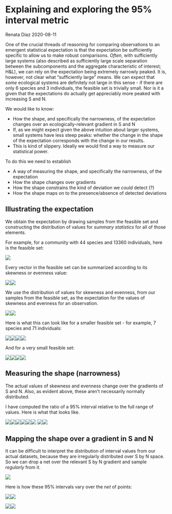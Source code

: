 Explaining and exploring the 95% interval metric
================
Renata Diaz
2020-08-11

One of the crucial threads of reasoning for comparing observations to an
emergent statistical expectation is that the expectation be sufficiently
specific to allow us to make robust comparisons. *Often*, with
sufficiently large systems (also described as sufficiently large scale
separation between the subcomponents and the aggregate characteristic of
interest; H\&L), we can rely on the expectation being extremely narrowly
peaked. It is, however, not clear what “sufficiently large” means. We
can expect that *some* ecological systems are definitely not large in
this sense - if there are only 6 species and 3 individuals, the feasible
set is trivially small. Nor is it a given that the expectations do
actually get appreciably more peaked with increasing S and N.

We would like to know:

  - How the shape, and specifically the narrowness, of the expectation
    changes over an ecologically-relevant gradient in S and N
  - If, as we might expect given the above intuition about larger
    systems, small systems have less steep peaks: whether the change in
    the shape of the expectation corresponds with the change in our
    results.
  - This is kind of slippery. Ideally we would find a way to measure our
    statistical power.

To do this we need to establish

  - A way of measuring the shape, and specifically the narrowness, of
    the expectation
  - How the shape changes over gradients
  - How the shape constrains the kind of deviation we *could* detect (?)
  - How the shape maps on to the presence/absence of detected deviations

## Illustrating the expectation

We obtain the expectation by drawing samples from the feasible set and
constructing the distribution of values for *summary statistics* for all
of those elements.

For example, for a community with 44 species and 13360 individuals, here
is the feasible set:

![](rov_metric_files/figure-gfm/example%20fs-1.png)<!-- -->

Every vector in the feasible set can be summarized according to its
skewness or evenness value:

![](rov_metric_files/figure-gfm/example%20fs%20skew%20and%20even-1.png)<!-- -->![](rov_metric_files/figure-gfm/example%20fs%20skew%20and%20even-2.png)<!-- -->

We use the distribution of values for skewness and evenness, from our
samples from the feasible set, as the expectation for the values of
skewness and evenness for an observation.

![](rov_metric_files/figure-gfm/example%20dists-1.png)<!-- -->![](rov_metric_files/figure-gfm/example%20dists-2.png)<!-- -->

Here is what this can look like for a smaller feasible set - for
example, 7 species and 71 individuals:

![](rov_metric_files/figure-gfm/smaller%20example-1.png)<!-- -->![](rov_metric_files/figure-gfm/smaller%20example-2.png)<!-- -->![](rov_metric_files/figure-gfm/smaller%20example-3.png)<!-- -->![](rov_metric_files/figure-gfm/smaller%20example-4.png)<!-- -->

And for a very small feasible set:

![](rov_metric_files/figure-gfm/tiny%20example-1.png)<!-- -->![](rov_metric_files/figure-gfm/tiny%20example-2.png)<!-- -->![](rov_metric_files/figure-gfm/tiny%20example-3.png)<!-- -->![](rov_metric_files/figure-gfm/tiny%20example-4.png)<!-- -->

## Measuring the shape (narrowness)

The actual values of skewness and evenness change over the gradients of
S and N. Also, as evident above, these aren’t necessarily normally
distributed.

I have computed the ratio of a 95% interval relative to the full range
of values. Here is what that looks like.

![](rov_metric_files/figure-gfm/illustrate%2095%20interval-1.png)<!-- -->![](rov_metric_files/figure-gfm/illustrate%2095%20interval-2.png)<!-- -->![](rov_metric_files/figure-gfm/illustrate%2095%20interval-3.png)<!-- -->![](rov_metric_files/figure-gfm/illustrate%2095%20interval-4.png)<!-- -->![](rov_metric_files/figure-gfm/illustrate%2095%20interval-5.png)<!-- -->![](rov_metric_files/figure-gfm/illustrate%2095%20interval-6.png)<!-- -->
![](rov_metric_files/figure-gfm/fig%20for%20manuscript-1.png)<!-- -->![](rov_metric_files/figure-gfm/fig%20for%20manuscript-2.png)<!-- -->

## Mapping the shape over a gradient in S and N

It can be difficult to interpret the distribution of interval values
from our actual datasets, because they are irregularly distributed over
S by N space. So we can drop a net over the relevant S by N gradient and
sample *regularly* from it.

![](rov_metric_files/figure-gfm/define%20net-1.png)<!-- -->

Here is how these 95% intervals vary over the *net* of points:

![](rov_metric_files/figure-gfm/intervals%20on%20net-1.png)<!-- -->![](rov_metric_files/figure-gfm/intervals%20on%20net-2.png)<!-- -->

![](rov_metric_files/figure-gfm/nparts-1.png)<!-- -->![](rov_metric_files/figure-gfm/nparts-2.png)<!-- -->
